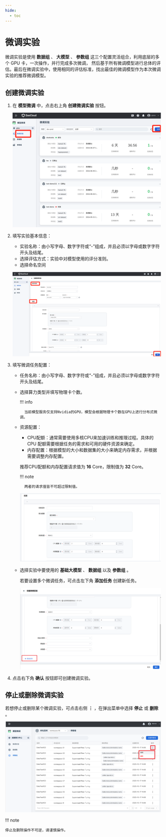 ```yaml
---
hide:
  - toc
---
```


# 微调实验

微调实验是使用 **数据组** 、 **大模型** 、 **参数组** 这三个配置灵活组合，利用底层的多个 GPU 卡，一次操作，并行完成多次微调，
然后基于所有微调模型进行总体的评估。最后在微调实验中，使用相同的评估标准，找出最佳的微调模型作为本次微调实验的推荐微调模型。

## 创建微调实验

1. 在 **模型微调** 中，点击右上角 **创建微调实验** 按钮。

    ![创建微调实验](images/create-fine-tuning-experiment.png)

2. 填写实验基本信息：

    - 实验名称：由小写字母、数字字符或“-”组成，并且必须以字母或数字字符开头及结尾。
    - 选择评估方式：实验中对模型使用的评分准则。
    - 选择命名空间

    ![实验基本信息](images/basic-information-of-experiment.png)

3. 填写微调任务配置：

    - 任务名称：由小写字母、数字字符或“-”组成，并且必须以字母或数字字符开头及结尾。
    - 选择算力类型并填写物理卡个数。

        !!! info

            当前模型服务仅支持Nvidia的GPU，模型会根据物理卡个数在GPU上进行分布式微调。

    - 资源配置：
        - CPU配额：通常需要使用多核CPU来加速训练和推理过程。具体的 CPU 配额需要根据任务的需求和可用的硬件资源来确定。
        - 内存配置：根据模型的大小和数据集的大小来确定内存需求，并根据需要调整内存配置。

        推荐CPU配额和内存配置请求值为 **16** Core，限制值为 **32** Core。

        !!! note

            两者的请求值皆不可超过限制值。

        ![任务配置](images/resource-allocation.png)

    - 选择实验中要使用的 **基础大模型** 、 **数据组** 以及 **参数组** 。

        若要设置多个微调任务，可点击左下角 **添加任务** 创建新任务。

        ![alt text](images/add-task.png)

4. 点击右下角 **确认** 按钮即可创建微调实验。

## 停止或删除微调实验

若想停止或删除某个微调实验，可点击右侧 **⋮** ，在弹出菜单中选择 **停止** 或 **删除** 。

![停止或删除微调实验](images/delete-fine-tuning-experiment.png)

!!! note

    停止及删除操作不可逆，请谨慎操作。
